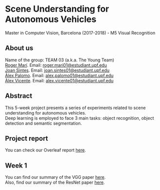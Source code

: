 # Scene Understanding for Autonomous Vehicles
Master in Computer Vision, Barcelona (2017-2018) - M5 Visual Recognition

## About us
Name of the group: TEAM 03 (a.k.a. The Young Team)  
[Roger Marí](https://github.com/rogermm14). Email: roger.mari01@estudiant.upf.edu  
[Joan Sintes](https://github.com/JoSintes8). Email: joan.sintes01@estudiant.upf.edu  
[Àlex Palomo](https://github.com/alexpalomodominguez). Email: alex.palomo01@estudiant.upf.edu  
[Àlex Vicente](https://github.com/AlexVicenteS). Email: alex.vicente01@estudiant.upf.edu  

## Abstract
This 5-week project presents a series of experiments related to scene understanding for autonomous vehicles.   
Deep learning is employed to face 3 main tasks: object recognition, object detection and semantic segmentation.  

## Project report
You can check our Overleaf report [here](https://www.overleaf.com/read/mgdfttmpqkgx).

## Week 1
You can find our summary of the VGG paper [here](https://www.overleaf.com/read/bpwcjjmpnnsy).  
Also, find our summary of the ResNet paper [here](https://www.overleaf.com/read/bpwcjjmpnnsy).
